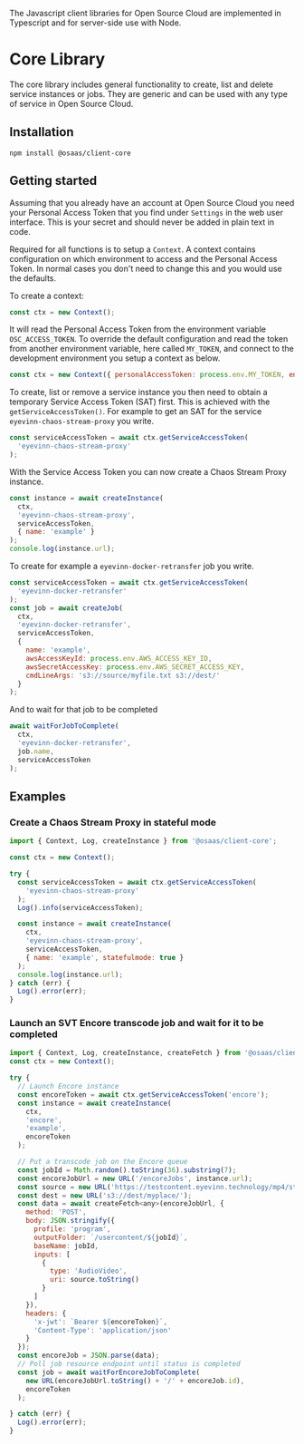 The Javascript client libraries for Open Source Cloud are implemented in Typescript and for server-side use with Node.

# Core Library

The core library includes general functionality to create, list and delete service instances or jobs. They are generic and can be used with any type of service in Open Source Cloud.

## Installation

```
npm install @osaas/client-core
```

## Getting started

Assuming that you already have an account at Open Source Cloud you need your Personal Access Token that you find under `Settings` in the web user interface. This is your secret and should never be added in plain text in code.

Required for all functions is to setup a `Context`. A context contains configuration on which environment to access and the Personal Access Token. In normal cases you don't need to change this and you would use the defaults.

To create a context:

```javascript
const ctx = new Context();
```

It will read the Personal Access Token from the environment variable `OSC_ACCESS_TOKEN`. To override the default configuration and read the token from another environment variable, here called `MY_TOKEN`, and connect to the development environment you setup a context as below.

```javascript
const ctx = new Context({ personalAccessToken: process.env.MY_TOKEN, environment: 'dev' })
```

To create, list or remove a service instance you then need to obtain a temporary Service Access Token (SAT) first. This is achieved with the `getServiceAccessToken()`. For example to get an SAT for the service `eyevinn-chaos-stream-proxy` you write.

```javascript
const serviceAccessToken = await ctx.getServiceAccessToken(
  'eyevinn-chaos-stream-proxy'
);
```

With the Service Access Token you can now create a Chaos Stream Proxy instance.

```javascript
const instance = await createInstance(
  ctx,
  'eyevinn-chaos-stream-proxy',
  serviceAccessToken,
  { name: 'example' }
);
console.log(instance.url);
```

To create for example a `eyevinn-docker-retransfer` job you write.

```javascript
const serviceAccessToken = await ctx.getServiceAccessToken(
  'eyevinn-docker-retransfer'
);
const job = await createJob(
  ctx,
  'eyevinn-docker-retransfer',
  serviceAccessToken,
  {
    name: 'example',
    awsAccessKeyId: process.env.AWS_ACCESS_KEY_ID,
    awsSecretAccessKey: process.env.AWS_SECRET_ACCESS_KEY,
    cmdLineArgs: 's3://source/myfile.txt s3://dest/'
  }
);
```

And to wait for that job to be completed

```javascript
await waitForJobToComplete(
  ctx,
  'eyevinn-docker-retransfer',
  job.name,
  serviceAccessToken
);
```

## Examples

### Create a Chaos Stream Proxy in stateful mode

```javascript
import { Context, Log, createInstance } from '@osaas/client-core';

const ctx = new Context();

try {
  const serviceAccessToken = await ctx.getServiceAccessToken(
    'eyevinn-chaos-stream-proxy'
  );
  Log().info(serviceAccessToken);

  const instance = await createInstance(
    ctx,
    'eyevinn-chaos-stream-proxy',
    serviceAccessToken,
    { name: 'example', statefulmode: true }
  );
  console.log(instance.url);
} catch (err) {
  Log().error(err);
} 
```

### Launch an SVT Encore transcode job and wait for it to be completed

```javascript
import { Context, Log, createInstance, createFetch } from '@osaas/client-core';
const ctx = new Context();

try {
  // Launch Encore instance
  const encoreToken = await ctx.getServiceAccessToken('encore');
  const instance = await createInstance(
    ctx,
    'encore',
    'example',
    encoreToken
  );

  // Put a transcode job on the Encore queue
  const jobId = Math.random().toString(36).substring(7);
  const encoreJobUrl = new URL('/encoreJobs', instance.url);
  const source = new URL('https://testcontent.eyevinn.technology/mp4/stswe-tvplus-promo.mp4');
  const dest = new URL('s3://dest/myplace/');
  const data = await createFetch<any>(encoreJobUrl, {
    method: 'POST',
    body: JSON.stringify({
      profile: 'program',
      outputFolder: `/usercontent/${jobId}`,
      baseName: jobId,
      inputs: [
        {
          type: 'AudioVideo',
          uri: source.toString()
        }
      ]
    }),
    headers: {
      'x-jwt': `Bearer ${encoreToken}`,
      'Content-Type': 'application/json'
    }
  });
  const encoreJob = JSON.parse(data);
  // Poll job resource endpoint until status is completed
  const job = await waitForEncoreJobToComplete(
    new URL(encoreJobUrl.toString() + '/' + encoreJob.id),
    encoreToken
  );

} catch (err) {
  Log().error(err);
}
```